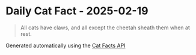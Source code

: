 # Daily Cat Fact - 2025-02-19

> All cats have claws, and all except the cheetah sheath them when at rest.

Generated automatically using the [Cat Facts API](https://catfact.ninja)
